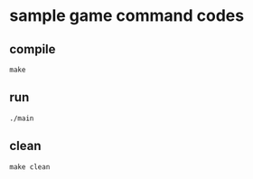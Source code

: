 # sample game command codes

## compile

```shell
make
```

## run

```shell
./main
```

## clean

```shell
make clean
```
